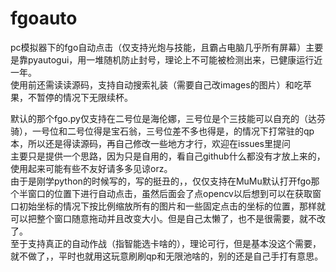 # fgoauto
  pc模拟器下的fgo自动点击（仅支持光炮与技能，且霸占电脑几乎所有屏幕）主要是靠pyautogui，用一堆随机防止封号，理论上不可能被检测出来，已健康运行近一年。  
  使用前还需读读源码，支持自动搜索礼装（需要自己改images的图片）和吃苹果，不暂停的情况下无限续杯。  

  默认的那个fgo.py仅支持在二号位是海伦娜，三号位是个三技能可以自充的（达芬骑），一号位和二号位得是宝石翁，三号位差不多也得是，的情况下打常驻的qp本，所以还是得读源码，再自己修改一些地方才行，欢迎在issues里提问  
  主要只是提供一个思路，因为只是自用的，看自己github什么都没有才放上来的，使用起来可能有些不友好请多多见谅orz。  
  由于是刚学python的时候写的，写的挺丑的，，仅仅支持在MuMu默认打开fgo那个半窗口的位置下进行自动点击，虽然后面会了点opencv以后想到可以在获取窗口初始坐标的情况下按比例缩放所有的图片和一些固定点击的坐标的位置，那样就可以把整个窗口随意拖动并且改变大小。但是自己太懒了，也不是很需要，就不改了。  
  至于支持真正的自动作战（指智能选卡啥的），理论可行，但是基本没这个需要，就不做了，，平时也就用这玩意刷刷qp和无限池啥的，别的还是自己手打有意思。  
